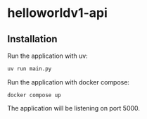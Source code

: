 # helloworldv1-api

## Installation

Run the application with uv:
```sh
uv run main.py
```

Run the application with docker compose:
```
docker compose up
```

The application will be listening on port 5000.